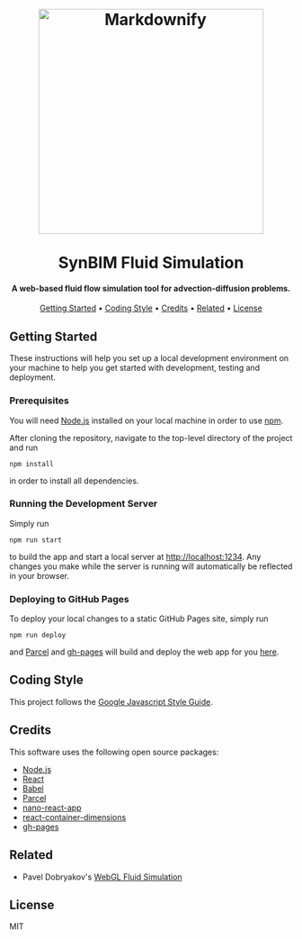 <h1 align="center">
  <br>
  <a href="https://rafaelanderka.com/synbim-fluid-simulation/"><img src="http://www.synbim.co.uk/uploads/2/2/4/4/22449348/geetanjalipatwa-12072017-final.jpg" alt="Markdownify" width="400"></a>
  <br>
  <br>
  SynBIM Fluid Simulation
  <br>
</h1>

<h4 align="center">A web-based fluid flow simulation tool for advection-diffusion problems.</h4>

<p align="center">
  <a href="#getting-started">Getting Started</a> •
  <a href="#coding-style">Coding Style</a> •
  <a href="#credits">Credits</a> •
  <a href="#related">Related</a> •
  <a href="#license">License</a>
</p>

## Getting Started

These instructions will help you set up a local development environment on your machine to help you get started with development, testing and deployment.

### Prerequisites

You will need [Node.js](https://nodejs.org/) installed on your local machine in order to use [npm](https://www.npmjs.com).

After cloning the repository, navigate to the top-level directory of the project and run

```
npm install
```

in order to install all dependencies.

### Running the Development Server

Simply run

```
npm run start
```

to build the app and start a local server at [http://localhost:1234](http://localhost:1234). Any changes you make while the server is running will automatically be reflected in your browser.

### Deploying to GitHub Pages

To deploy your local changes to a static GitHub Pages site, simply run

```
npm run deploy
```

and [Parcel](https://parceljs.org) and [gh-pages](https://github.com/tschaub/gh-pages) will build and deploy the web app for you [here](https://rafaelanderka.com/synbim-fluid-simulation/).

## Coding Style

This project follows the [Google Javascript Style Guide](https://google.github.io/styleguide/jsguide.html).

## Credits

This software uses the following open source packages:

- [Node.js](https://nodejs.org/)
- [React](https://reactjs.org)
- [Babel](https://babeljs.io)
- [Parcel](https://parceljs.org)
- [nano-react-app](https://github.com/nano-react-app/nano-react-app)
- [react-container-dimensions](https://github.com/okonet/react-container-dimensions)
- [gh-pages](https://github.com/tschaub/gh-pages)

## Related

- Pavel Dobryakov's [WebGL Fluid Simulation](https://github.com/PavelDoGreat/WebGL-Fluid-Simulation)

## License

MIT
